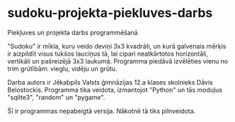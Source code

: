 # sudoku-projekta-piekluves-darbs
Piekļuves un projekta darbs programmēšanā

"Sudoku" ir mīkla, kuru veido deviņi 3x3 kvadrāti, un kurā galvenais mērķis ir aizpildīt visus tukšos lauciņus tā, lai cipari neatkārtotos horizontāli, vertikāli un pašreizējā 3x3 laukumā. Programma piedāvā izvēlēties vienu no trim grūtībām: vieglu, vidēju un grūtu.

Darba autors ir Jēkabpils Valsts ģimnāzijas 12.a klases skolnieks Dāvis Belostockis. Programma tika veidota, izmantojot "Python" un tās moduļus "sqlite3", "random" un "pygame".

Šī ir programmas nepabeigtā versija. Nākotnē tā tiks pilnveidota.
